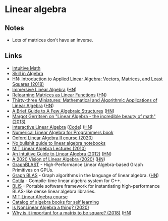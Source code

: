 # Linear algebra

## Notes

* Lots of matrices don't have an inverse.

## Links

* [Intuitive Math](https://intuitive-math.club/)
* [Skill in Algebra](http://www.themathpage.com/alg/algebra.htm)
* [HN: Introduction to Applied Linear Algebra: Vectors, Matrices, and Least Squares \(2018\)](https://news.ycombinator.com/item?id=18678314)
* [Immersive Linear Algebra](http://immersivemath.com/ila/index.html) \([HN](https://news.ycombinator.com/item?id=19264048)\)
* [Relearning Matrices as Linear Functions](https://www.dhruvonmath.com/2018/12/31/matrices/) \([HN](https://news.ycombinator.com/item?id=19730799)\)
* [Thirty-three Miniatures: Mathematical and Algorithmic Applications of Linear Algebra](https://kam.mff.cuni.cz/~matousek/stml-53-matousek-1.pdf) \([HN](https://news.ycombinator.com/item?id=20241148)\)
* [A Brief Guide to A Few Algebraic Structures](https://argumatronic.com/posts/2019-06-21-algebra-cheatsheet.html) \([HN](https://news.ycombinator.com/item?id=20577334)\)
* [Margot Gerritsen on "Linear Algebra - the incredible beauty of math" \(2013\)](https://www.youtube.com/watch?v=s6p864XVxeU)
* [Interactive Linear Algebra](https://textbooks.math.gatech.edu/ila/) \([Code](https://github.com/QBobWatson/gt-linalg)\) \([HN](https://news.ycombinator.com/item?id=21628449)\)
* [Numerical Linear Algebra for Programmers book](https://aiprobook.com/numerical-linear-algebra-for-programmers/)
* [Oxford Linear Algebra II course \(2020\)](https://courses.maths.ox.ac.uk/node/43829)
* [No bullshit guide to linear algebra notebooks](https://github.com/minireference/noBSLAnotebooks)
* [MIT Linear Algebra Lectures \(2010\)](https://ocw.mit.edu/courses/mathematics/18-06-linear-algebra-spring-2010/video-lectures/)
* [An Intuitive Guide to Linear Algebra \(2012\)](https://betterexplained.com/articles/linear-algebra-guide/) \([HN](https://news.ycombinator.com/item?id=22416319)\)
* [A 2020 Vision of Linear Algebra \(2020\)](https://ocw.mit.edu/resources/res-18-010-a-2020-vision-of-linear-algebra-spring-2020/index.htm) \([HN](https://news.ycombinator.com/item?id=23150699)\)
* [GraphBLAST](https://github.com/gunrock/graphblast) - High-Performance Linear Algebra-based Graph Primitives on GPUs.
* [Graph BLAS](http://graphblas.org/index.php?title=Graph_BLAS_Forum) - Graph algorithms in the language of linear algebra. \([HN](https://news.ycombinator.com/item?id=23285845)\)
* [Cotila](https://github.com/calebzulawski/cotila) - Compile-time linear algebra system for C++.
* [BLIS](https://github.com/flame/blis) - Portable software framework for instantiating high-performance BLAS-like dense linear algebra libraries.
* [MIT Linear Algebra course](https://mitmath.github.io/1806/)
* [Catalog of algebra books for self learning](https://github.com/prathyvsh/algebra-books)
* [Is NonLinear Algebra a thing? \(2020\)](https://www.reddit.com/r/math/comments/hac0bt/is_nonlinear_algebra_a_thing/)
* [Why is it important for a matrix to be square? \(2018\)](https://math.stackexchange.com/questions/2811951/why-is-it-important-for-a-matrix-to-be-square/2811960#2811960) \([HN](https://news.ycombinator.com/item?id=23591553)\)

